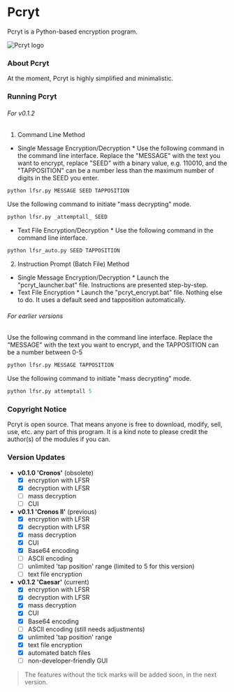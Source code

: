 # Pcryt
Pcryt is a Python-based encryption program.

![Pcryt logo](https://github.com/dmimukto/pcryt/blob/main/pcrytlogo.png)

### About Pcryt
At the moment, Pcryt is highly simplified and minimalistic.

### Running Pcryt
###### For v0.1.2
1. Command Line Method
* Single Message Encryption/Decryption *
Use the following command in the command line interface. Replace the "MESSAGE" with the text you want to encrypt, replace "SEED" with a binary value, e.g. 110010, and the "TAPPOSITION" can be a number less than the maximum number of digits in the SEED you enter.
```python
python lfsr.py MESSAGE SEED TAPPOSITION
```
Use the following command to initiate "mass decrypting" mode.
```python
python lfsr.py _attemptall_ SEED
```
* Text File Encryption/Decryption *
Use the following command in the command line interface.
 ```python
 python lfsr_auto.py SEED TAPPOSITION
 ```
 2. Instruction Prompt (Batch File) Method
 * Single Message Encryption/Decryption *
 Launch the "pcryt_launcher.bat" file. Instructions are presented step-by-step.
 * Text File Encryption *
 Launch the "pcryt_encrypt.bat" file. Nothing else to do. It uses a default seed and tapposition automatically.

###### For earlier versions
Use the following command in the command line interface. Replace the "MESSAGE" with the text you want to encrypt, and the TAPPOSITION can be a number between 0-5
```python
python lfsr.py MESSAGE TAPPOSITION
```
Use the following command to initiate "mass decrypting" mode.
```python
python lfsr.py attemptall 5
```

### Copyright Notice
Pcryt is open source. That means anyone is free to download, modify, sell, use, etc. any part of this program. It is a kind note to please credit the author(s) of the modules if you can.

### Version Updates
* __v0.1.0 'Cronos'__ (obsolete)
  * [x] encryption with LFSR
  * [x] decryption with LFSR
  * [ ] mass decryption
  * [ ] CUI
* __v0.1.1 'Cronos II'__ (previous)
  * [x] encryption with LFSR
  * [x] decryption with LFSR
  * [x] mass decryption
  * [x] CUI
  * [x] Base64 encoding
  * [ ] ASCII encoding
  * [ ] unlimited 'tap position' range (limited to 5 for this version)
  * [ ] text file encryption
* __v0.1.2 'Caesar'__ (current)
  * [x] encryption with LFSR
  * [x] decryption with LFSR
  * [x] mass decryption
  * [x] CUI
  * [x] Base64 encoding
  * [ ] ASCII encoding (still needs adjustments)
  * [x] unlimited 'tap position' range
  * [x] text file encryption
  * [x] automated batch files
  * [ ] non-developer-friendly GUI

> The features without the tick marks will be added soon, in the next version.
